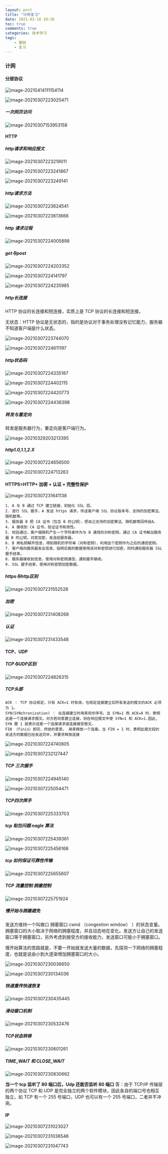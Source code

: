 ```yaml
---
layout: post
title: "计网复习"
date: 2021-03-10 10:36
toc: true
comments: true
categories: 技术学习
tags:
	- 基础
	- 复习 
---
```


### 计网

#### 分层协议

![image-20210414111154114](https://cdn.jsdelivr.net/gh/siyuanzhou/pic/img/20210414111343.png)

<!--more-->

![image-20210307223025471](https://cdn.jsdelivr.net/gh/siyuanzhou/pic/img/20210414111344.png)

##### 一次网页访问

![image-20210307153953158](https://cdn.jsdelivr.net/gh/siyuanzhou/pic/img/20210414111345.png)

#### HTTP

##### http请求和响应报文

![image-20210307223219011](https://cdn.jsdelivr.net/gh/siyuanzhou/pic/img/20210414111346.png)

![image-20210307223241867](https://cdn.jsdelivr.net/gh/siyuanzhou/pic/img/20210414111347.png)

![image-20210307223249141](https://cdn.jsdelivr.net/gh/siyuanzhou/pic/img/20210414111348.png)

##### http请求方法

![image-20210307223624541](https://cdn.jsdelivr.net/gh/siyuanzhou/pic/img/20210414111349.png)

![image-20210307223613666](https://cdn.jsdelivr.net/gh/siyuanzhou/pic/img/20210414111350.png)

##### http 请求过程

![image-20210307224005898](https://cdn.jsdelivr.net/gh/siyuanzhou/pic/img/20210414111351.png)

##### get与post

![image-20210307224203352](https://cdn.jsdelivr.net/gh/siyuanzhou/pic/img/20210414111352.png)

![image-20210307224141797](https://cdn.jsdelivr.net/gh/siyuanzhou/pic/img/20210414111353.png)

![image-20210307224235985](https://cdn.jsdelivr.net/gh/siyuanzhou/pic/img/20210414111354.png)

##### http长连接

HTTP 协议的长连接和短连接，实质上是 TCP 协议的长连接和短连接。

无状态：HTTP 协议是无状态的，指的是协议对于事务处理没有记忆能力，服务器不知道客户端是什么状态。

![image-20210307223744070](https://cdn.jsdelivr.net/gh/siyuanzhou/pic/img/20210414111355.png)

![image-20210307224611197](https://cdn.jsdelivr.net/gh/siyuanzhou/pic/img/20210414111356.png)

##### http状态码

![image-20210307224335187](https://cdn.jsdelivr.net/gh/siyuanzhou/pic/img/20210414111357.png)

![image-20210307224402115](https://cdn.jsdelivr.net/gh/siyuanzhou/pic/img/20210414111358.png)

![image-20210307224420773](https://cdn.jsdelivr.net/gh/siyuanzhou/pic/img/20210414111359.png)

![image-20210307224436398](https://cdn.jsdelivr.net/gh/siyuanzhou/pic/img/20210414111400.png)

##### 转发与重定向

转发是服务器行为，重定向是客户端行为。

![image-20210329203213395](https://cdn.jsdelivr.net/gh/siyuanzhou/pic/img/20210414111401.png)

##### http1.0,1.1,2.X

![image-20210307224656500](https://cdn.jsdelivr.net/gh/siyuanzhou/pic/img/20210414111402.png)

![image-20210307224713263](https://cdn.jsdelivr.net/gh/siyuanzhou/pic/img/20210414111403.png)

#### HTTPS=HTTP+ 加密 + 认证 + 完整性保护

![image-20210307231641138](https://cdn.jsdelivr.net/gh/siyuanzhou/pic/img/20210414111404.png)

```
1. A 与 B 通过 TCP 建立链接，初始化 SSL 层。
2. 进行 SSL 握手，A 发送 https 请求，传送客户端 SSL 协议版本号、支持的加密算法、随机数等。
3. 服务器 B 把 CA 证书（包含 B 的公钥），把自己支持的加密算法、随机数等回传给A。
4. A 接收到 CA 证书，验证证书有效性。
5. 校验通过，客户端随机产生一个字符串作为与 B 通信的对称密钥，通过 CA 证书解出服务器 B 的公钥，对其加密，发送给服务器。
6. B 用私钥解开信息，得到随机的字符串（对称密钥），利用这个密钥作为之后的通信密钥。
7. 客户端向服务器发出信息，指明后面的数据使用该对称密钥进行加密，同时通知服务器 SSL 握手结束。
8. 服务器接收到信息，使用对称密钥通信，通知握手接收。
9. SSL 握手结束，使用对称密钥加密数据。
```

##### https与http区别

![image-20210307231552528](https://cdn.jsdelivr.net/gh/siyuanzhou/pic/img/20210414111405.png)

##### 加密

![image-20210307231408268](https://cdn.jsdelivr.net/gh/siyuanzhou/pic/img/20210414111406.png)

##### 认证

![image-20210307231433548](https://cdn.jsdelivr.net/gh/siyuanzhou/pic/img/20210414111407.png)

#### TCP、UDP

##### TCP与UDP区别

![image-20210307224826315](https://cdn.jsdelivr.net/gh/siyuanzhou/pic/img/20210414111408.png)

##### TCP头部

```
ACK ： TCP 协议规定，只有 ACK=1 时有效，也规定连接建立后所有发送的报文的ACK 必须为 1。
SYN(SYNchronization) ： 在连接建立时用来同步序号。当 SYN=1 而 ACK=0 时，表明这是一个连接请求报文。对方若同意建立连接，则在响应报文中使 SYN=1 和 ACK=1.因此, SYN 置 1 就表示这是一个连接请求或连接接受报文。
FIN （finis）即完，终结的意思， 用来释放一个连接。当 FIN = 1 时，表明此报文段的发送方的数据已经发送完毕，并要求释放连接
```

![image-20210307224740805](https://cdn.jsdelivr.net/gh/siyuanzhou/pic/img/20210414111409.png)

![image-20210307232127447](https://cdn.jsdelivr.net/gh/siyuanzhou/pic/img/20210414111410.png)

##### TCP 三次握手

![image-20210307224945140](https://cdn.jsdelivr.net/gh/siyuanzhou/pic/img/20210414111411.png)

![image-20210307225054471](https://cdn.jsdelivr.net/gh/siyuanzhou/pic/img/20210414111412.png)

##### TCP四次挥手

![image-20210307225333703](https://cdn.jsdelivr.net/gh/siyuanzhou/pic/img/20210414111413.png)

#####  tcp 粘包问题 nagle 算法

![image-20210307225439361](https://cdn.jsdelivr.net/gh/siyuanzhou/pic/img/20210414111414.png)

![image-20210307225456168](https://cdn.jsdelivr.net/gh/siyuanzhou/pic/img/20210414111415.png)

#####  tcp 如何保证可靠性传输

![image-20210307225655607](https://cdn.jsdelivr.net/gh/siyuanzhou/pic/img/20210414111416.png)

#####  TCP 流量控制 拥塞控制

![image-20210307225751924](https://cdn.jsdelivr.net/gh/siyuanzhou/pic/img/20210414111417.png)

##### 慢开始与拥塞避免

发送方维持一个叫做口 拥塞窗口 cwnd （congestion window） ）的状态变量。拥塞窗口的大小取决于网络的拥塞程度，并且动态地在变化。发送方让自己的发送窗口等于拥塞窗口，另外考虑到接受方的接收能力，发送窗口可能小于拥塞窗口。

慢开始算法的思路就是，不要一开始就发送大量的数据，先探测一下网络的拥塞程度，也就是说由小到大逐渐增加拥塞窗口的大小。

![image-20210307230036650](https://cdn.jsdelivr.net/gh/siyuanzhou/pic/img/20210414111418.png)

![image-20210307230134036](https://cdn.jsdelivr.net/gh/siyuanzhou/pic/img/20210414111419.png)



##### 快速重传快速恢复

![image-20210307230435445](https://cdn.jsdelivr.net/gh/siyuanzhou/pic/img/20210414111420.png)

##### 滑动窗口机制

![image-20210307230532476](https://cdn.jsdelivr.net/gh/siyuanzhou/pic/img/20210414111421.png)

##### TCP状态转移

![image-20210307230601261](https://cdn.jsdelivr.net/gh/siyuanzhou/pic/img/20210414111422.png)

##### TIME_WAIT 和 CLOSE_WAIT

![image-20210307230830662](https://cdn.jsdelivr.net/gh/siyuanzhou/pic/img/20210414111423.png)

**当一个 tcp 监听了 80 端口后，Udp 还能否监听 80 端口**
答：由于 TCP/IP 传输层的两个协议 TCP 和 UDP 是完全独立的两个软件模块，因此各自的端口号也相互独立，如 TCP 有一个 255 号端口，UDP 也可以有一个 255 号端口，二者并不冲突。

#### IP

![image-20210307231023027](https://cdn.jsdelivr.net/gh/siyuanzhou/pic/img/20210414111424.png)

![image-20210307231036546](https://cdn.jsdelivr.net/gh/siyuanzhou/pic/img/20210414111425.png)

![image-20210307231047743](https://cdn.jsdelivr.net/gh/siyuanzhou/pic/img/20210414111426.png)







